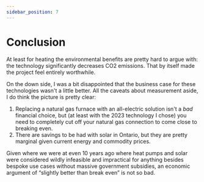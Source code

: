 ```yaml
---
sidebar_position: 7
---
```


# Conclusion

At least for heating the environmental benefits are pretty hard to argue with: the technology significantly decreases CO2 emissions. That by itself made the project feel entirely worthwhile.

On the down side, I was a bit disappointed that the business case for these technologies wasn't a little better.
All the caveats about measurement aside, I do think the picture is pretty clear:

1. Replacing a natural gas furnace with an all-electric solution isn't a _bad_ financial choice, but (at least with the 2023 technology I chose) you need to completely cut off your natural gas connection to come close to breaking even.
1. There are savings to be had with solar in Ontario, but they are pretty marginal given current energy and commodity prices.

Given where we were at even 10 years ago where heat pumps and solar were considered wildly infeasible and impractical for anything besides bespoke use cases without massive government subsidies, an economic argument of “slightly better than break even” is not so bad.
